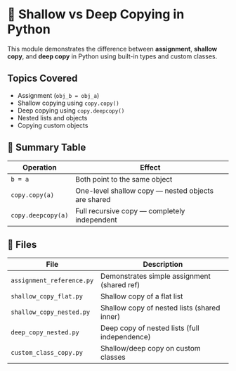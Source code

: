 # 🧬 Shallow vs Deep Copying in Python

This module demonstrates the difference between **assignment**, **shallow copy**, and **deep copy** in Python using built-in types and custom classes.

## Topics Covered

- Assignment (`obj_b = obj_a`)
- Shallow copying using `copy.copy()`
- Deep copying using `copy.deepcopy()`
- Nested lists and objects
- Copying custom objects

## 🔄 Summary Table

| Operation          | Effect                                             |
| ------------------ | -------------------------------------------------- |
| `b = a`            | Both point to the same object                      |
| `copy.copy(a)`     | One-level shallow copy — nested objects are shared |
| `copy.deepcopy(a)` | Full recursive copy — completely independent       |

## 📂 Files

| File                      | Description                                   |
| ------------------------- | --------------------------------------------- |
| `assignment_reference.py` | Demonstrates simple assignment (shared ref)   |
| `shallow_copy_flat.py`    | Shallow copy of a flat list                   |
| `shallow_copy_nested.py`  | Shallow copy of nested lists (shared inner)   |
| `deep_copy_nested.py`     | Deep copy of nested lists (full independence) |
| `custom_class_copy.py`    | Shallow/deep copy on custom classes           |
